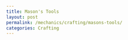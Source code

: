 ```yaml
---
title: Mason's Tools
layout: post
permalink: /mechanics/crafting/masons-tools/
categories: Crafting
---
```


